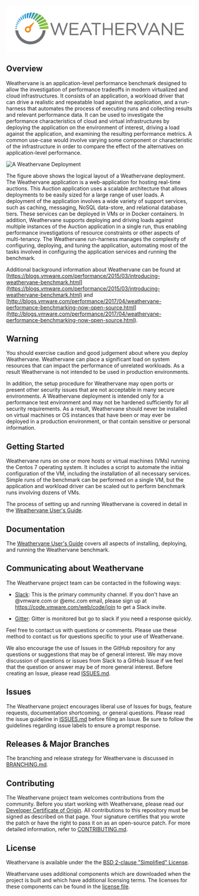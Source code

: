 ![Weathervane](doc/images/VMW-Weathervane-Logo-SML.png)

## Overview

Weathervane is an application-level performance benchmark designed to allow the investigation of performance tradeoffs in modern virtualized and cloud infrastructures. It consists of an application, a workload driver that can drive a realistic and repeatable load against the application, and a run-harness that automates the process of executing runs and collecting results and relevant performance data. It can be used to investigate the performance characteristics of cloud and virtual infrastructures by deploying the application on the environment of interest, driving a load against the application, and examining the resulting performance metrics. A common use-case would involve varying some component or characteristic of the infrastructure in order to compare the effect of the alternatives on application-level performance.

![A Weathervane Deployment](doc/images/wvDeployment1.png)

The figure above shows the logical layout of a Weathervane deployment. The Weathervane application is a web-application for hosting real-time auctions. This Auction application uses a scalable architecture that allows deployments to be easily sized for a large range of user loads. A deployment of the application involves a wide variety of support services, such as caching, messaging, NoSQL data-store, and relational database tiers. These services can be deployed in VMs or in Docker containers.   In addition, Weathervane supports deploying and driving loads against multiple instances of the Auction application in a single run, thus enabling performance investigations of resource constraints or other aspects of multi-tenancy.  The Weathervane run-harness manages the complexity of configuring, deploying, and tuning the application, automating most of the tasks involved in configuring the application services and running the benchmark.

Additional background information about Weathervane can be found at [https://blogs.vmware.com/performance/2015/03/introducing-weathervane-benchmark.html](https://blogs.vmware.com/performance/2015/03/introducing-weathervane-benchmark.html) and [http://blogs.vmware.com/performance/2017/04/weathervane-performance-benchmarking-now-open-source.html](http://blogs.vmware.com/performance/2017/04/weathervane-performance-benchmarking-now-open-source.html).

## Warning

You should exercise caution and good judgement about where you deploy Weathervane.  Weathervane can place a significant load on system resources that can impact the performance of unrelated workloads.  As a result Weathervane is not intended to be used in production environments.  

In addition, the setup procedure for Weathervane may open ports or present other security issues that are not acceptable in many secure environments.  A Weathervane deployment is intended only for a performance test environment and may not be hardened sufficiently for all security requirements.  As a result, Weathervane should never be installed on virtual machines or OS instances that have been or may ever be deployed in a production environment, or that contain sensitive or personal information.  

## Getting Started

Weathervane runs on one or more hosts or virtual machines (VMs) running the Centos 7 operating system.  It includes a script to automate the initial configuration of the VM, including the installation of all necessary services.  Simple runs of the benchmark can be performed on a single VM, but the application and workload driver can be scaled out to perform benchmark runs involving dozens of VMs.

The process of setting up and running Weathervane is covered in detail in the [Weathervane User's Guide](weathervane_users_guide.pdf).  

## Documentation

The [Weathervane User's Guide](weathervane_users_guide.pdf) covers all aspects of installing, deploying, and running the Weathervane benchmark.

## Communicating about Weathervane

The Weathervane project team can be contacted in the following ways:

- [Slack](https://vmwarecode.slack.com/messages/weathervane): This is the primary community channel. If you don't have an @vmware.com or @emc.com email, please sign up at https://code.vmware.com/web/code/join to get a Slack invite.

- [Gitter](https://gitter.im/vmware/weathervane): Gitter is monitored but go to slack if you need a response quickly.

Feel free to contact us with questions or comments.  Please use these method to contact us for questions specific to your use of Weathervane.

We also encourage the use of Issues in the GitHub repository for any questions or suggestions that may be of general interest.  We may move discussion of questions or issues from Slack to a GitHub Issue if we feel that the question or answer may be of more general interest.  Before creating an Issue, please read [ISSUES.md](ISSUES.md).

## Issues

The Weathervane project encourages liberal use of Issues for bugs, feature requests, documentation shortcoming, or general questions.  Please read the issue guideline in [ISSUES.md](ISSUES.md) before filing an Issue.  Be sure to follow the guidelines regarding issue labels to ensure a prompt response.

## Releases & Major Branches

The branching and release strategy for Weathervane is discussed in [BRANCHING.md](BRANCHING.md).

## Contributing

The Weathervane project team welcomes contributions from the community. Before you start working with Weathervane, please read our [Developer Certificate of Origin](https://cla.vmware.com/dco). All contributions to this repository must be signed as described on that page. Your signature certifies that you wrote the patch or have the right to pass it on as an open-source patch. For more detailed information, refer to [CONTRIBUTING.md](CONTRIBUTING.md).

## License

Weathervane is available under the the [BSD 2-clause "Simplified" License](LICENSE.txt).

Weathervane uses additional components which are downloaded when the project is built and which have additional licensing terms. The licenses for these components can be found in the [license file](LICENSE.txt).
